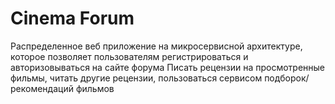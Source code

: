 ﻿# Cinema Forum
Распределенное веб приложение на микросервисной архитектуре, которое позволяет пользователям регистрироваться и авторизовываться на сайте форума
Писать рецензии на просмотренные фильмы, читать другие рецензии, пользоваться сервисом подборок/рекомендаций фильмов

